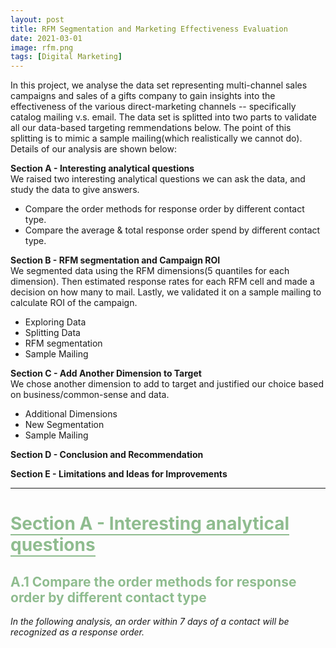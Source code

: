 ```yaml
---
layout: post
title: RFM Segmentation and Marketing Effectiveness Evaluation
date: 2021-03-01
image: rfm.png
tags: [Digital Marketing]
---
```


In this project, we analyse the data set representing multi-channel sales campaigns and sales of a gifts company to gain insights into the effectiveness of the various direct-marketing channels -- specifically catalog mailing v.s. email. The data set is splitted into two parts to validate all our data-based targeting remmendations below. The point of this splitting is to mimic a sample mailing(which realistically we cannot do). Details of our analysis are shown below:  

**Section A - Interesting analytical questions**  
We raised two interesting analytical questions we can ask the data, and study the data to give answers.  
- Compare the order methods for response order by different contact type.  
- Compare the average & total response order spend by different contact type.  

**Section B - RFM segmentation and Campaign ROI**  
We segmented data using the RFM dimensions(5 quantiles for each dimension). Then estimated response rates for each RFM cell and made a decision on how many to mail. Lastly, we validated it on a sample mailing to calculate ROI of the campaign.  
- Exploring Data  
- Splitting Data  
- RFM segmentation  
- Sample Mailing  

**Section C - Add Another Dimension to Target**  
We chose another dimension to add to target and justified our choice based on business/common-sense and data.  
- Additional Dimensions  
- New Segmentation  
- Sample Mailing   

**Section D - Conclusion and Recommendation**  

**Section E - Limitations and Ideas for Improvements**  

***

# <span style="border-bottom:2px solid DarkSeaGreen;color:DarkSeaGreen">Section A - Interesting analytical questions</span>  

## <span style="color:DarkSeaGreen"> A.1 Compare the order methods for response order by different contact type </span> 

*In the following analysis, an order within 7 days of a contact will be recognized as a response order.*  




















